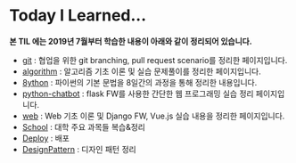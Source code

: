 # Today I Learned...

**본 TIL 에는 2019년 7월부터 학습한 내용이 아래와 같이 정리되어 있습니다.**



- [git](./git) : 협업을 위한 git branching, pull request scenario를 정리한 페이지입니다.
- [algorithm](./algorithm) : 알고리즘 기초 이론 및 실습 문제풀이를 정리한 페이지입니다.
- [8ython](./8ython/) : 파이썬의 기본 문법을 8일간의 과정을 통해 정리한 내용입니다.
- [python-chatbot](./python-chatbot) : flask FW를 사용한 간단한 웹 프로그래밍 실습 정리 페이지입니다.
- [web](./web) : Web 기초 이론 및 Django FW, Vue.js 실습 내용을 정리한 페이지입니다.
- [School](./School) : 대학 주요 과목들 복습&정리
- [Deploy](./deploy) : 배포
- [DesignPattern](./DesignPattern) : 디자인 패턴 정리


